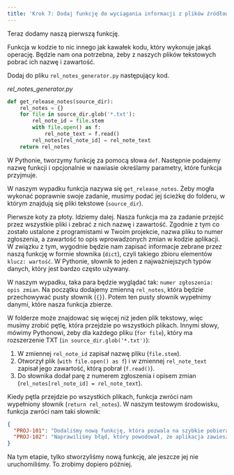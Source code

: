 ```yaml
---
title: 'Krok 7: Dodaj funkcję do wyciągania informacji z plików źródłowych'
---
```


Teraz dodamy naszą pierwszą funkcję.

Funkcja w kodzie to nic innego jak kawałek kodu, który wykonuje jakąś operację.
Będzie nam ona potrzebna, żeby z naszych plików tekstowych pobrać ich nazwę i
zawartość.

Dodaj do pliku `rel_notes_generator.py` następujący kod.

_rel_notes_generator.py_

```python
def get_release_notes(source_dir):
    rel_notes = {}
    for file in source_dir.glob('*.txt'):
        rel_note_id = file.stem
        with file.open() as f:
            rel_note_text = f.read()
        rel_notes[rel_note_id] = rel_note_text
    return rel_notes
```

W Pythonie, tworzymy funkcję za pomocą słowa `def`. Następnie podajemy nazwę
funkcji i opcjonalnie w nawiasie określamy parametry, które funkcja przyjmuje.

W naszym wypadku funkcja nazywa się `get_release_notes`. Żeby mogła wykonać
poprawnie swoje zadanie, musimy podać jej ścieżkę do folderu, w którym znajdują
się pliki tekstowe (`source_dir`).

Pierwsze koty za płoty. Idziemy dalej. Nasza funkcja ma za zadanie przejść przez
wszystkie pliki i zebrać z nich nazwę i zawartość. Zgodnie z tym co zostało
ustalone z programistami w Twoim projekcie, nazwa pliku to numer zgłoszenia, a
zawartość to opis wprowadzonych zmian w kodzie aplikacji. W związku z tym,
wygodnie będzie nam zapisać informacje zebrane przez naszą funkcję w formie
słownika (`dict`), czyli takiego zbioru elementów `klucz: wartość`. W Pythonie,
słownik to jeden z najważniejszych typów danych, który jest bardzo często
używany.

W naszym wypadku, taka para będzie wyglądać tak: `numer zgłoszenia: opis zmian`.
Na początku dodajemy zmienną `rel_notes`, która będzie przechowywać pusty
słownik (`{}`). Potem ten pusty słownik wypełnimy danymi, które nasza funkcja
zbierze.

W folderze może znajdować się więcej niż jeden plik tekstowy, więc musimy zrobić
pętlę, która przejdzie po wszystkich plikach. Innymi słowy, mówimy Pythonowi,
żeby dla każdego pliku (`for file`), który ma rozszerzenie TXT
(`in source_dir.glob('*.txt')`):

1. W zmiennej `rel_note_id` zapisał nazwę pliku (`file.stem`).
2. Otworzył plik (`with file.open() as f`) i w zmiennej `rel_note_text` zapisał
   jego zawartość, którą pobrał (`f.read()`).
3. Do słownika dodał parę z numerem zgłoszenia i opisem zmian
   (`rel_notes[rel_note_id] = rel_note_text`).

Kiedy pętla przejdzie po wszystkich plikach, funkcja zwróci nam wypełniony
słownik (`return rel_notes`). W naszym testowym środowisku, funkcja zwróci nam
taki słownik:

```json
{
  "PROJ-101": "Dodaliśmy nową funkcję, która pozwala na szybkie pobieranie zasobów sieciowych.",
  "PROJ-102": "Naprawiliśmy błąd, który powodował, że aplikacja zawieszała się na kilka sekund, a następnie okno aplikacji przesuwało się poza ekran przez co stawało się niewidoczne."
}
```

Na tym etapie, tylko stworzyliśmy nową funkcję, ale jeszcze jej nie
uruchomiliśmy. To zrobimy dopiero później.
